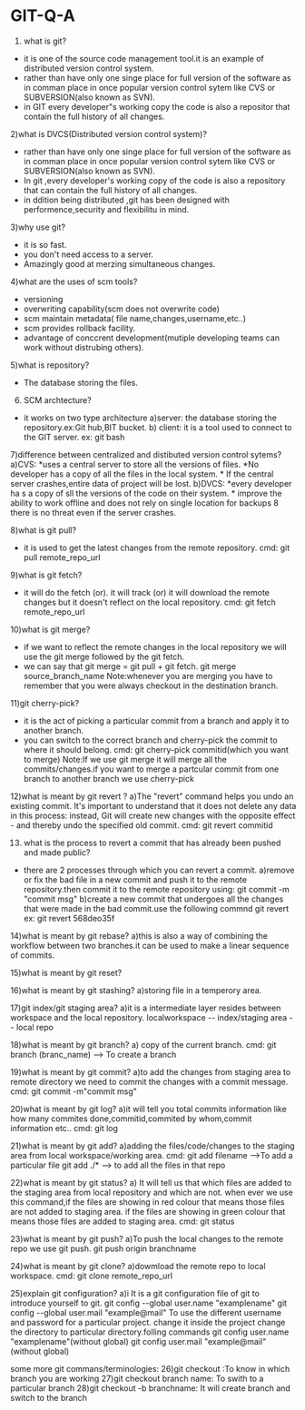 # GIT-Q-A

1) what is git?
  * it is one of the source code management tool.it is an example of distributed version control system.
  * rather than have only one singe place for full version of the software as in comman place in once popular version control sytem 
    like CVS or SUBVERSION(also known as SVN).
  * in GIT every developer"s working copy the code is also a repositor that contain the full history of all changes.

2)what is DVCS(Distributed version control system)?
   * rather than have only one singe place for full version of the software as in comman place in once popular version control sytem 
    like CVS or SUBVERSION(also known as SVN).
   * In git ,every developer's working copy of the code is also a repository that can contain the full history of all changes.
   * in ddition being distributed ,git has been designed with performence,security and flexibilitu in mind.
   
3)why use git?
  * it is so fast.
  * you don't need access to a server.
  * Amazingly good at merzing simultaneous changes.

4)what are the uses of scm tools?
  * versioning 
  * overwriting capability(scm does not overwrite code)
  * scm maintain metadata( file name,changes,username,etc..)
  * scm provides rollback facility.
  * advantage of conccrent development(mutiple developing teams can work without distrubing others).

5)what is repository?
  * The database  storing the files.

6) SCM archtecture?
  * it works on two type architecture
  a)server: the database storing the repository.ex:Git hub,BIT bucket.
  b) client: it is a tool used to connect to the GIT server. ex: git bash

7)difference between centralized and distibuted version control sytems?
  a)CVS:
    *uses a central server to store all the versions of files.
    *No developer has a copy of all the files in the local system.
    * If the central server crashes,entire data of project will be lost.
  b)DVCS:
    *every developer ha s a copy of sll the versions of the code on their system.
    * improve the ability to work offline and does not rely on single location for backups
    8 there is no threat even if the server crashes.
 
8)what is git pull?
  * it is used to get the latest changes from the remote repository.
  cmd: git pull remote_repo_url

9)what is git fetch?
  * it will do the fetch (or). it will track (or) it will download the remote changes but it doesn't reflect on the local repository.
  cmd: git fetch remote_repo_url

10)what is  git merge?
  * if we want to reflect the remote changes in the local repository we will use the git merge followed by the git fetch.
  * we can say that git merge = git pull + git fetch.
    git merge source_branch_name
 Note:whenever you are merging you have to remember that you were always checkout in the destination branch.
 
11)git cherry-pick?
  * it is the act of picking a particular commit from a branch and apply it to another branch.
  * you can switch to the correct branch and cherry-pick the commit to where it should belong.
   cmd: git cherry-pick commitid(which you want to merge)
   Note:If we use git merge it will merge all the commits/changes.if you want to merge a partcular commit from one branch to another branch we use cherry-pick


12)what is meant by git revert ?
a)The "revert" command helps you undo an existing commit.
  It's important to understand that it does not delete any data in this process: instead, Git will create new changes with the opposite effect - and thereby undo the specified     old commit.
  cmd: git revert commitid


13) what is the process to revert a commit that has already been pushed and made public?
  * there are 2 processes through which you can revert a commit.
  a)remove or fix the bad file in a new commit and push it to the remote repository.then commit it to the remote repository using:
    git commit -m "commit msg"
  b)create a new commit that undergoes all the changes that were made in the bad commit.use the following commnd
    git revert <commit id>
    ex: git revert 568deo35f

14)what is meant by git rebase?
a)this is also a way of combining the workflow between two branches.it can be used to make a linear sequence of commits.

15)what is meant by git reset?

16)what is meant by git stashing?
a)storing file in a temperory area.

17)git index/git staging area?
a)it is a intermediate layer resides between workspace and the local repository.
  localworkspace -- index/staging area -- local repo 

18)what is meant by git branch?
a) copy of the current branch.
  cmd: git branch (branc_name)  --> To create a branch

19)what is meant by git commit?
a)to add the changes from staging area to remote directory we need to commit the changes with a commit message.
  cmd: git commit -m"commit msg"

20)what is meant by git log?
a)it will tell you total commits information like how many commites done,commitid,commited by whom,commit information etc..
 cmd: git log

21)what is meant by git add?
a)adding the files/code/changes to the staging area from local workspace/working area.
 cmd: git add filename -->To add a particular file
      git add ./*      --> to add all the files in that repo

22)what is meant by git status?
a) It will tell us that which files are added to the staging area from local repository and which are not.
   when ever we use this command,if the files are showing in red colour that means those files are not added to staging area.
   if the files are showing in green colour that means those files are added to staging area.
   cmd: git status
   
23)what is meant by git push?
a)To push the local changes to the remote repo we use git push.
  git push origin branchname

24)what is meant by git clone?
a)dowmload the remote repo to local workspace.
  cmd: git clone remote_repo_url

25)explain git configuration?
a)i It is a git configuration file of git to introduce yourself to git.
git config --global user.name "examplename"
git config --global user.mail "example@mail"
To use the different username and password for a particular project.
change it inside the project
change the directory to particular directory.folling commands
git config user.name "examplename"(without global)
git config user.mail "example@mail"(without global)

some more git commans/terminologies:
26)git checkout :To know in which branch you are working
27)git checkout branch name: To swith to a particular branch
28)git checkout -b branchname: It will create branch and switch to the branch
 


